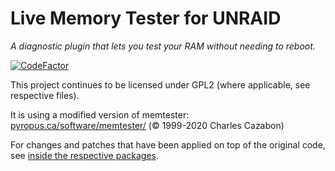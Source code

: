 Live Memory Tester for UNRAID
================
_A diagnostic plugin that lets you test your RAM without needing to reboot._

[![CodeFactor](https://www.codefactor.io/repository/github/desertwitch/memtester-unraid/badge)](https://www.codefactor.io/repository/github/desertwitch/memtester-unraid)

This project continues to be licensed under GPL2 (where applicable, see respective files).

It is using a modified version of memtester: [pyropus.ca/software/memtester/](https://pyropus.ca/software/memtester/) (© 1999-2020 Charles Cazabon)

For changes and patches that have been applied on top of the original code, see [inside the respective packages](https://github.com/desertwitch/memtester-unRAID/tree/main/packages).
